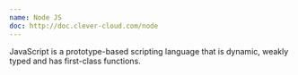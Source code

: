 ```yaml
---
name: Node JS
doc: http://doc.clever-cloud.com/node
---
```


JavaScript is a prototype-based scripting language that is dynamic, weakly typed and has first-class functions. 
